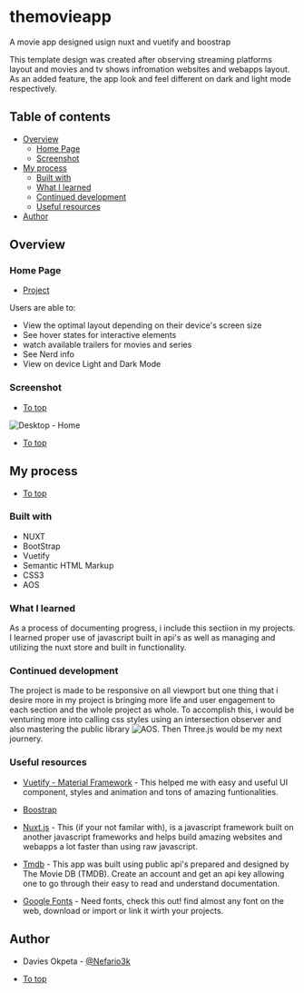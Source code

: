 # themovieapp

A movie app designed usign nuxt and vuetify and boostrap

This template design was created after observing streaming platforms layout and movies and tv shows infromation websites and webapps layout. As an added feature, the app look and feel different on dark and light mode respectively.

## Table of contents

- [Overview](#overview)
  - [Home Page](#home-page)
  - [Screenshot](#screenshot)
- [My process](#my-process)
  - [Built with](#built-with)
  - [What I learned](#what-i-learned)
  - [Continued development](#continued-development)
  - [Useful resources](#useful-resources)
- [Author](#author)

## Overview

### Home Page

- [Project](https://nefario3k.github.io/themovieapp/)

Users are able to:

- View the optimal layout depending on their device's screen size
- See hover states for interactive elements
- watch available trailers for movies and series
- See Nerd info
- View on device Light and Dark Mode

### Screenshot

- [To top](#overview)

![Desktop - Home](./static/images/desktopH.png)

- [To top](#overview)

## My process

- [To top](#overview)
  <br />

### Built with

- NUXT
- BootStrap
- Vuetify
- Semantic HTML Markup
- CSS3
- AOS

### What I learned

As a process of documenting progress, i include this sectiion in my projects. I learned proper use of javascript built in api's as well as managing and utilizing the nuxt store and built in functionality.

### Continued development

The project is made to be responsive on all viewport but one thing that i desire more in my project is bringing more life and user engagement to each section and the whole project as whole. To accomplish this, i would be venturing more into calling css styles using an intersection observer and also mastering the public library ![AOS](https://michalsnik.github.io/aos/). Then Three.js would be my next journery.

### Useful resources

- [Vuetify - Material Framework](https://vuetifyjs.com/en/) - This helped me with easy and useful UI component, styles and animation and tons of amazing funtionalities.

- [Boostrap](https://getbootstrap.com)

- [Nuxt.js](https://nuxtjs.org) - This (if your not familar with), is a javascript framework built on another javascript frameworks and helps build amazing websites and webapps a lot faster than using raw javascript.

- [Tmdb](https://www.themoviedb.org) - This app was built using public api's prepared and designed by The Movie DB (TMDB). Create an account and get an api key allowing one to go through their easy to read and understand documentation.

- [Google Fonts](https://fonts.google.com) - Need fonts, check this out! find almost any font on the web, download or import or link it wirth your projects.

## Author

- Davies Okpeta - [@Nefario3k](https://elastic-beaver-f2084f.netlify.app)

- [To top](#overview)<br />
